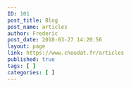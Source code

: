 ```yaml
---
ID: 101
post_title: Blog
post_name: articles
author: Frederic
post_date: 2018-03-27 14:20:56
layout: page
link: https://www.choudat.fr/articles
published: true
tags: [ ]
categories: [ ]
---
```

